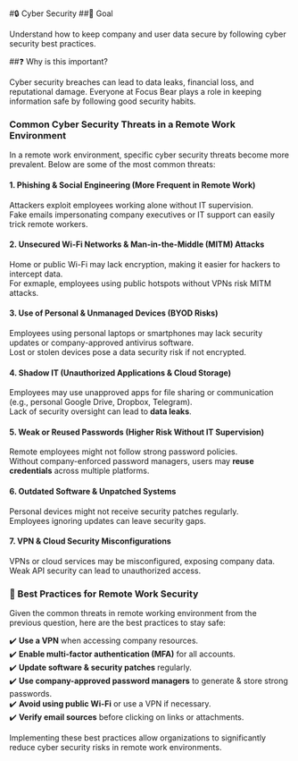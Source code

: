 #🔒 Cyber Security
##🎯 Goal

Understand how to keep company and user data secure by following cyber security best practices.

##❓ Why is this important?

Cyber security breaches can lead to data leaks, financial loss, and reputational damage. Everyone at Focus Bear plays a role in keeping information safe by following good security habits.

### Common Cyber Security Threats in a Remote Work Environment

In a remote work environment, specific cyber security threats become more prevalent. Below are some of the most common threats:

#### 1. Phishing & Social Engineering (More Frequent in Remote Work)

Attackers exploit employees working alone without IT supervision.  
Fake emails impersonating company executives or IT support can easily trick remote workers.

#### 2. Unsecured Wi-Fi Networks & Man-in-the-Middle (MITM) Attacks

Home or public Wi-Fi may lack encryption, making it easier for hackers to intercept data.  
For exmaple, employees using public hotspots without VPNs risk MITM attacks.

#### 3. Use of Personal & Unmanaged Devices (BYOD Risks)

Employees using personal laptops or smartphones may lack security updates or company-approved antivirus software.  
Lost or stolen devices pose a data security risk if not encrypted.

#### 4. Shadow IT (Unauthorized Applications & Cloud Storage)

Employees may use unapproved apps for file sharing or communication (e.g., personal Google Drive, Dropbox, Telegram).  
Lack of security oversight can lead to **data leaks**.

#### 5. Weak or Reused Passwords (Higher Risk Without IT Supervision)

Remote employees might not follow strong password policies.  
Without company-enforced password managers, users may **reuse credentials** across multiple platforms.

#### 6. Outdated Software & Unpatched Systems

Personal devices might not receive security patches regularly.  
Employees ignoring updates can leave security gaps.

#### 7. VPN & Cloud Security Misconfigurations

VPNs or cloud services may be misconfigured, exposing company data.  
Weak API security can lead to unauthorized access.

### 🔐 Best Practices for Remote Work Security

Given the common threats in remote working environment from the previous question, here are the best practices to stay safe:

✔️ **Use a VPN** when accessing company resources.  
✔️ **Enable multi-factor authentication (MFA)** for all accounts.  
✔️ **Update software & security patches** regularly.  
✔️ **Use company-approved password managers** to generate & store strong passwords.  
✔️ **Avoid using public Wi-Fi** or use a VPN if necessary.  
✔️ **Verify email sources** before clicking on links or attachments.

Implementing these best practices allow organizations to significantly reduce cyber security risks in remote work environments.
